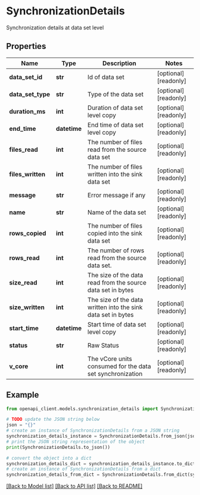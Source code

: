 # SynchronizationDetails

Synchronization details at data set level

## Properties

Name | Type | Description | Notes
------------ | ------------- | ------------- | -------------
**data_set_id** | **str** | Id of data set | [optional] [readonly] 
**data_set_type** | **str** | Type of the data set | [optional] [readonly] 
**duration_ms** | **int** | Duration of data set level copy | [optional] [readonly] 
**end_time** | **datetime** | End time of data set level copy | [optional] [readonly] 
**files_read** | **int** | The number of files read from the source data set | [optional] [readonly] 
**files_written** | **int** | The number of files written into the sink data set | [optional] [readonly] 
**message** | **str** | Error message if any | [optional] [readonly] 
**name** | **str** | Name of the data set | [optional] [readonly] 
**rows_copied** | **int** | The number of files copied into the sink data set | [optional] [readonly] 
**rows_read** | **int** | The number of rows read from the source data set. | [optional] [readonly] 
**size_read** | **int** | The size of the data read from the source data set in bytes | [optional] [readonly] 
**size_written** | **int** | The size of the data written into the sink data set in bytes | [optional] [readonly] 
**start_time** | **datetime** | Start time of data set level copy | [optional] [readonly] 
**status** | **str** | Raw Status | [optional] [readonly] 
**v_core** | **int** | The vCore units consumed for the data set synchronization | [optional] [readonly] 

## Example

```python
from openapi_client.models.synchronization_details import SynchronizationDetails

# TODO update the JSON string below
json = "{}"
# create an instance of SynchronizationDetails from a JSON string
synchronization_details_instance = SynchronizationDetails.from_json(json)
# print the JSON string representation of the object
print(SynchronizationDetails.to_json())

# convert the object into a dict
synchronization_details_dict = synchronization_details_instance.to_dict()
# create an instance of SynchronizationDetails from a dict
synchronization_details_from_dict = SynchronizationDetails.from_dict(synchronization_details_dict)
```
[[Back to Model list]](../README.md#documentation-for-models) [[Back to API list]](../README.md#documentation-for-api-endpoints) [[Back to README]](../README.md)


